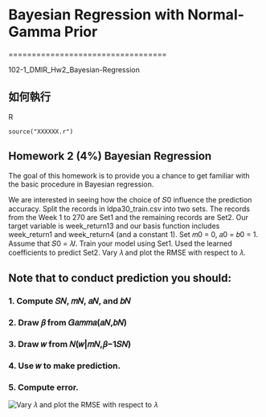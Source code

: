 # Bayesian Regression with Normal-Gamma Prior
==================================

102-1_DMIR_Hw2_Bayesian-Regression

## 如何執行

R

```
source("XXXXXX.r")
```

## Homework 2 (4%) Bayesian Regression
The goal of this homework is to provide you a chance to get familiar with the basic procedure in Bayesian regression. 

We are interested in seeing how the choice of 𝑆0 influence the prediction accuracy. Split the records in ldpa30_train.csv into two sets. The records from the Week 1 to 270 are Set1 and the remaining records are Set2. Our target variable is week_return13 and our basis function includes week_return1 and week_return4 (and a constant 1). Set 𝑚0 = 0, 𝑎0 = 𝑏0 = 1. Assume that
𝑆0 = 𝜆𝐼. Train your model using Set1. Used the learned coefficients to predict Set2. Vary 𝜆 and plot the RMSE with respect to 𝜆. 

## Note that to conduct prediction you should:

### 1. Compute 𝑆𝑁, 𝑚𝑁, 𝑎𝑁, and 𝑏𝑁 

### 2. Draw 𝛽 from 𝐺𝑎𝑚𝑚𝑎(𝑎𝑁,𝑏𝑁) 

### 3. Draw 𝑤 from 𝑁(𝑤|𝑚𝑁,𝛽−1𝑆𝑁) 

### 4. Use 𝑤 to make prediction.

### 5. Compute error.

![Vary 𝜆 and plot the RMSE with respect to 𝜆](https://raw.github.com/evenchange4/102-1_DMIR_Hw2_Bayesian-Regression/master/plot%20rmse.png)
